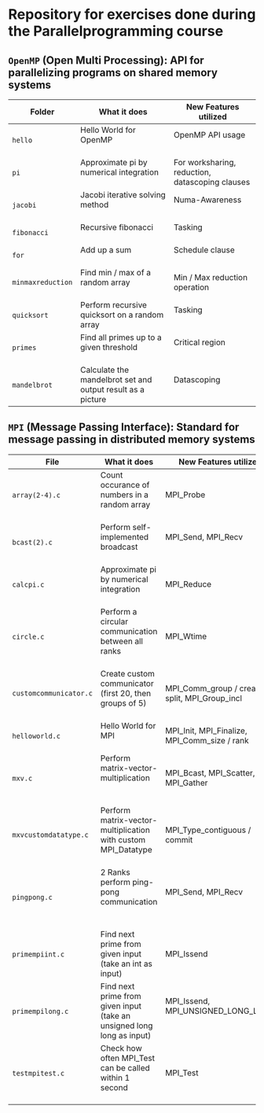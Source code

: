 # Repository for exercises done during the Parallelprogramming course

## `OpenMP` (Open Multi Processing): API for parallelizing programs on shared memory systems

|Folder            |What it does                                                |New Features utilized                           |
|----------------- |----------------------------------------------------------- |----------------------------------------------- |
|`hello`           |Hello World for OpenMP                                      |OpenMP API usage                                |
|`pi`              |Approximate pi by numerical integration                     |For worksharing, reduction, datascoping clauses |
|`jacobi`          |Jacobi iterative solving method                             |Numa-Awareness                                  |
|`fibonacci`       |Recursive fibonacci                                         |Tasking                                         |
|`for`             |Add up a sum                                                |Schedule clause                                 |
|`minmaxreduction` |Find min / max of a random array                            |Min / Max reduction operation                   |
|`quicksort`       |Perform recursive quicksort on a random array               |Tasking                                         |
|`primes`          |Find all primes up to a given threshold                     |Critical region                                 |
|`mandelbrot`      |Calculate the mandelbrot set and output result as a picture |Datascoping                                     |

## `MPI` (Message Passing Interface): Standard for message passing in distributed memory systems

|File                   |What it does                                                           |New Features utilized                  |
|---------------------- |---------------------------------------------------------------------- |-------------------------------------- |
|`array(2-4).c`         |Count occurance of numbers in a random array                           |MPI_Probe                              |
|`bcast(2).c`           |Perform self-implemented broadcast                                     |MPI_Send, MPI_Recv                     |
|`calcpi.c`             |Approximate pi by numerical integration                                |MPI_Reduce                             |
|`circle.c`             |Perform a circular communication between all ranks                     |MPI_Wtime                              |
|`customcommunicator.c` |Create custom communicator (first 20, then groups of 5)       |MPI_Comm_group / create / split, MPI_Group_incl |
|`helloworld.c`         |Hello World for MPI                                              |MPI_Init, MPI_Finalize, MPI_Comm_size / rank |
|`mxv.c`                |Perform matrix-vector-multiplication                                   |MPI_Bcast, MPI_Scatter, MPI_Gather     |
|`mxvcustomdatatype.c`  |Perform matrix-vector-multiplication with custom MPI_Datatype          |MPI_Type_contiguous / commit           |
|`pingpong.c`           |2 Ranks perform ping-pong communication                                |MPI_Send, MPI_Recv                     |
|`primempiint.c`        |Find next prime from given input (take an int as input)                |MPI_Issend                             |
|`primempilong.c`       |Find next prime from given input (take an unsigned long long as input) |MPI_Issend, MPI_UNSIGNED_LONG_LONG     |
|`testmpitest.c`        |Check how often MPI_Test can be called within 1 second                 |MPI_Test                               |
